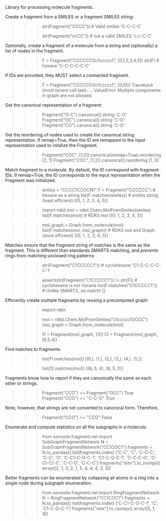 Library for processing molecule fragments. 

Create a fragment from a SMILES or a fragment SMILES string:

>>> str(Fragment("CCCC")) # Valid smiles
'C-C-C-C'

>>> str(Fragment("ccCC")) # not a valid SMILES
'c:c-C-C'

Optionally, create a fragment of a molecule from a string and (optionally) a list of nodes
in the fragment. 

>>> F = Fragment("CCCCCCOc1ccccc1", [0,1,2,3,4,5])
>>> str(F)  # hexane
'C-C-C-C-C-C'

If IDs are provided, they MUST select a connected fragment.

>>> F = Fragment("CCCCCCOc1ccccc1", [0,10]) 
Traceback (most recent call last):
  ...
ValueError: Multiple components in graph are not allowed.

Get the canonical representation of a fragment:

>>> Fragment("O-C").canonical().string
'C-O'
>>> Fragment("OC").canonical().string
'C-O'
>>> Fragment("CO").canonical().string
'C-O'

Get the reordering of nodes used to create the canonical
string representation. If remap=True, then the ID are remapped to the input
representation used to initalize the Fragment.

>>> Fragment("COC", [1,2]).canonical(remap=True).reordering
[2, 1]
>>> Fragment("COC", [1,2]).canonical().reordering
[1, 0]

Match fragment to a molecule. By default, the ID
correspond with fragment IDs. If remap=True, the ID
corresponds to the input representation when the Fragment
was initialized.

>>> smiles = "CCCC1CCOCN1"
>>> F = Fragment("CCCCCC") # hexane as a string
>>> list(F.matches(smiles)) # smiles string (least efficient)
[(0, 1, 2, 3, 4, 5)]

>>> import rdkit
>>> mol = rdkit.Chem.MolFromSmiles(smiles)
>>> list(F.matches(mol))  # RDKit mol
[(0, 1, 2, 3, 4, 5)]

>>> mol_graph = Graph.from_molecule(mol)
>>> list(F.matches(mol, mol_graph)) # RDKit mol and Graph (most efficient)
[(0, 1, 2, 3, 4, 5)]

Matches ensure that the fragment string of matches is the same as
the fragment. This is different than standards SMARTS matching,
and *prevents* rings from matching unclosed ring patterns:

>>> str(Fragment("C1CCCCC1")) # cyclohexane
'C1-C-C-C-C-C-1'

>>> assert(str(Fragment("C1CCCCC1")) != str(F)) # cyclohexane is not hexane
>>> list(F.matches("C1CCCCC1")) # Unlike SMARTS, no match!
[]

Efficiently create multiple fragments by reusing a
precomputed graph:

>>> import rdkit
>>>
>>> mol = rdkit.Chem.MolFromSmiles("c1ccccc1OCCC")
>>> mol_graph = Graph.from_molecule(mol)
>>>
>>> f1 = Fragment(mol_graph, [0])
>>> f2 = Fragment(mol_graph, [6,5,4])

Find matches to fragments:

>>> list(f1.matches(mol))
[(0,), (1,), (2,), (3,), (4,), (5,)]

>>> list(f2.matches(mol))
[(6, 5, 4), (6, 5, 0)]

Fragments know how to report if they are canonically the same as each other or strings.

>>> Fragment("CCO") == Fragment("OCC")
True
>>> Fragment("CCO") == "C-C-O"
True

Note, however, that strings are not converted to canonical form. Therefore,

>>> Fragment("CCO") == "CCO"
False

Enumerate and compute statistics on all the subgraphs in a molecule:

>>> from xenosite.fragment.net import SubGraphFragmentNetwork
>>> N = SubGraphFragmentNetwork("CC1COC1")
>>> fragments = N.to_pandas()
>>> list(fragments.index)
['C-C', 'C', 'C-O-C', 'C-O', 'O', 'C-C1-C-O-C-1', 'C1-C-O-C-1', 'C-C-C-O', 'C-C(-C)-C', 'C-C-O', 'C-C-C']
>>> fragments["size"].to_numpy()
array([2, 1, 3, 2, 1, 5, 4, 4, 4, 3, 3])

Better fragments can be enumerated by collapsing all atoms in a ring into a single node
during subgraph enumeration. 

>>> from xenosite.fragment.net import RingFragmentNetwork
>>> N = RingFragmentNetwork("CC1COC1")
>>> fragments = N.to_pandas()
>>> list(fragments.index)
['C-C1-C-O-C-1', 'C', 'C1-C-O-C-1']
>>> fragments["size"].to_numpy()
array([5, 1, 4])
